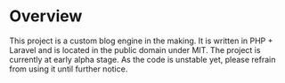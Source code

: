 Overview
========

This project is a custom blog engine in the making. It is written in PHP + Laravel and
is located in the public domain under MIT. The project is currently at early alpha stage.
As the code is unstable yet, please refrain from using it until further notice.
